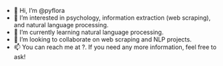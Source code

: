 - 👋 Hi, I’m @pyflora
- 👀 I’m interested in psychology, information extraction (web scraping), and natural language processing.
- 🌱 I’m currently learning natural language processing.
- 💞️ I’m looking to collaborate on web scraping and NLP projects.
- 📫 You can reach me at ?. If you need any more information, feel free to ask!

<!---
pyflora/pyflora is a ✨ special ✨ repository because its `README.md` (this file) appears on your GitHub profile.
You can click the Preview link to take a look at your changes.
--->

